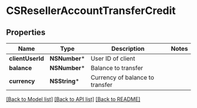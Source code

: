 # CSResellerAccountTransferCredit

## Properties
Name | Type | Description | Notes
------------ | ------------- | ------------- | -------------
**clientUserId** | **NSNumber*** | User ID of client | 
**balance** | **NSNumber*** | Balance to transfer | 
**currency** | **NSString*** | Currency of balance to transfer | 

[[Back to Model list]](../README.md#documentation-for-models) [[Back to API list]](../README.md#documentation-for-api-endpoints) [[Back to README]](../README.md)


